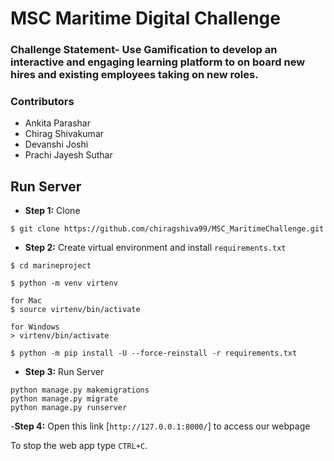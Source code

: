 # MSC Maritime Digital Challenge
### Challenge Statement- Use Gamification to develop an interactive and engaging learning platform to on board new hires and existing employees taking on new roles. 

### Contributors 
- Ankita Parashar
- Chirag Shivakumar 
- Devanshi Joshi
- Prachi Jayesh Suthar 

## Run Server
- **Step 1:** Clone

```shell
$ git clone https://github.com/chiragshiva99/MSC_MaritimeChallenge.git
```
- **Step 2:** Create virtual environment and install `requirements.txt`
```shell
$ cd marineproject

$ python -m venv virtenv

for Mac
$ source virtenv/bin/activate

for Windows
> virtenv/bin/activate

$ python -m pip install -U --force-reinstall -r requirements.txt
```
- **Step 3:** Run Server 
```
python manage.py makemigrations
python manage.py migrate
python manage.py runserver
```
-**Step 4:** Open this link  [`http://127.0.0.1:8000/`] to access our webpage

To stop the web app type `CTRL+C`. 


